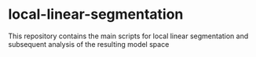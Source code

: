# local-linear-segmentation
This repository contains the main scripts for local linear segmentation and subsequent analysis of the resulting model space
